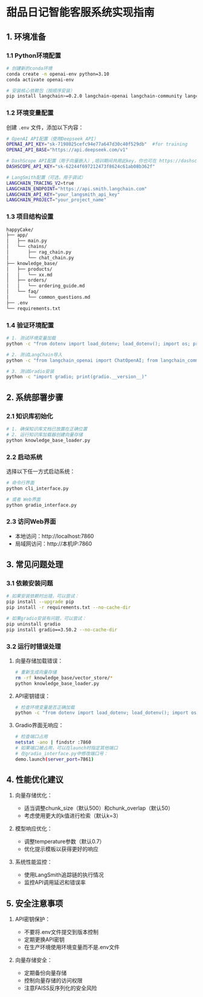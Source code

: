 # 甜品日记智能客服系统实现指南

## 1. 环境准备

### 1.1 Python环境配置
```bash
# 创建新的conda环境
conda create -n openai-env python=3.10
conda activate openai-env

# 安装核心依赖包（按顺序安装）
pip install langchain>=0.2.0 langchain-openai langchain-community langchain-core langchain-text-splitters python-dotenv faiss-cpu dashscope gradio==3.50.2 -i https://pypi.tuna.tsinghua.edu.cn/simple
```

### 1.2 环境变量配置
创建 `.env` 文件，添加以下内容：
```bash
# OpenAI API配置（使用Deepseek API）
OPENAI_API_KEY="sk-7198025cefc94e77a647d30c40f529db"  #for training
OPENAI_API_BASE="https://api.deepseek.com/v1"

# DashScope API配置（用于向量嵌入）,培训期间共用此key，你也可在 https://dashscope.aliyun.com/ 注册自己的key
DASHSCOPE_API_KEY="sk-62244f697212473f8624c61ab08b362f"

# LangSmith配置（可选，用于调试）
LANGCHAIN_TRACING_V2=true
LANGCHAIN_ENDPOINT="https://api.smith.langchain.com"
LANGCHAIN_API_KEY="your_langsmith_api_key"
LANGCHAIN_PROJECT="your_project_name"
```

### 1.3 项目结构设置
```bash
happyCake/
├── app/
│   ├── main.py
│   └── chains/
│       ├── rag_chain.py
│       └── chat_chain.py
├── knowledge_base/
│   ├── products/
│   │   └── xx.md
│   ├── orders/
│   │   └── ordering_guide.md
│   └── faq/
│       └── common_questions.md
├── .env
└── requirements.txt
```

### 1.4 验证环境配置
```bash
# 1. 测试环境变量加载
python -c "from dotenv import load_dotenv; load_dotenv(); import os; print(os.getenv('OPENAI_API_KEY'))"

# 2. 测试LangChain导入
python -c "from langchain_openai import ChatOpenAI; from langchain_community.embeddings import DashScopeEmbeddings"

# 3. 测试Gradio安装
python -c "import gradio; print(gradio.__version__)"
```

## 2. 系统部署步骤

### 2.1 知识库初始化
```bash
# 1. 确保知识库文档已放置在正确位置
# 2. 运行知识库加载器创建向量存储
python knowledge_base_loader.py
```

### 2.2 启动系统
选择以下任一方式启动系统：

```bash
# 命令行界面
python cli_interface.py

# 或者 Web界面
python gradio_interface.py
```

### 2.3 访问Web界面
- 本地访问：http://localhost:7860
- 局域网访问：http://本机IP:7860

## 3. 常见问题处理

### 3.1 依赖安装问题
```bash
# 如果安装依赖时出错，可以尝试：
pip install --upgrade pip
pip install -r requirements.txt --no-cache-dir

# 如果gradio安装有问题，可以尝试：
pip uninstall gradio
pip install gradio==3.50.2 --no-cache-dir
```

### 3.2 运行时错误处理
1. 向量存储加载错误：
   ```bash
   # 重新生成向量存储
   rm -rf knowledge_base/vector_store/*
   python knowledge_base_loader.py
   ```

2. API密钥错误：
   ```bash
   # 检查环境变量是否正确加载
   python -c "from dotenv import load_dotenv; load_dotenv(); import os; print('OPENAI_API_KEY:', os.getenv('OPENAI_API_KEY')); print('DASHSCOPE_API_KEY:', os.getenv('DASHSCOPE_API_KEY'))"
   ```

3. Gradio界面无响应：
   ```bash
   # 检查端口占用
   netstat -ano | findstr :7860
   # 如果端口被占用，可以在launch时指定其他端口
   # 在gradio_interface.py中修改端口号：
   demo.launch(server_port=7861)
   ```

## 4. 性能优化建议

1. 向量存储优化：
   - 适当调整chunk_size（默认500）和chunk_overlap（默认50）
   - 考虑使用更大的k值进行检索（默认k=3）

2. 模型响应优化：
   - 调整temperature参数（默认0.7）
   - 优化提示模板以获得更好的响应

3. 系统性能监控：
   - 使用LangSmith追踪链的执行情况
   - 监控API调用延迟和错误率

## 5. 安全注意事项

1. API密钥保护：
   - 不要将.env文件提交到版本控制
   - 定期更换API密钥
   - 在生产环境使用环境变量而不是.env文件

2. 向量存储安全：
   - 定期备份向量存储
   - 控制向量存储的访问权限
   - 注意FAISS反序列化的安全风险
```



